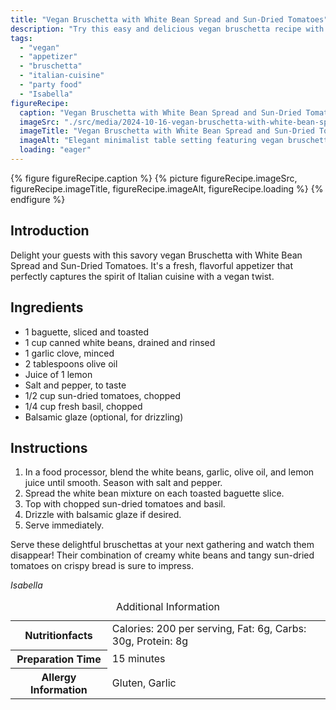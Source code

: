 ```yaml
---
title: "Vegan Bruschetta with White Bean Spread and Sun-Dried Tomatoes"
description: "Try this easy and delicious vegan bruschetta recipe with a white bean spread and sun-dried tomatoes, perfect for any gathering or party."
tags:
  - "vegan"
  - "appetizer"
  - "bruschetta"
  - "italian-cuisine"
  - "party food"
  - "Isabella"
figureRecipe: 
  caption: "Vegan Bruschetta with White Bean Spread and Sun-Dried Tomatoes"
  imageSrc: "./src/media/2024-10-16-vegan-bruschetta-with-white-bean-spread-and-sun-dried-tomatoes-9089.png"
  imageTitle: "Vegan Bruschetta with White Bean Spread and Sun-Dried Tomatoes"
  imageAlt: "Elegant minimalist table setting featuring vegan bruschetta with white bean spread, sun-dried tomatoes, fresh basil, and a drizzle of balsamic glaze on a neutral background."
  loading: "eager"
---
```


{% figure figureRecipe.caption %}
{% picture figureRecipe.imageSrc, figureRecipe.imageTitle, figureRecipe.imageAlt, figureRecipe.loading %}
{% endfigure %}

## Introduction

Delight your guests with this savory vegan Bruschetta with White Bean Spread and Sun-Dried Tomatoes. It's a fresh, flavorful appetizer that perfectly captures the spirit of Italian cuisine with a vegan twist.

## Ingredients

- 1 baguette, sliced and toasted
- 1 cup canned white beans, drained and rinsed
- 1 garlic clove, minced
- 2 tablespoons olive oil
- Juice of 1 lemon
- Salt and pepper, to taste
- 1/2 cup sun-dried tomatoes, chopped
- 1/4 cup fresh basil, chopped
- Balsamic glaze (optional, for drizzling)

## Instructions

1. In a food processor, blend the white beans, garlic, olive oil, and lemon juice until smooth. Season with salt and pepper.
2. Spread the white bean mixture on each toasted baguette slice.
3. Top with chopped sun-dried tomatoes and basil.
4. Drizzle with balsamic glaze if desired.
5. Serve immediately.

Serve these delightful bruschettas at your next gathering and watch them disappear! Their combination of creamy white beans and tangy sun-dried tomatoes on crispy bread is sure to impress.

*Isabella*

<table><caption class='sr-only'>Additional Information</caption><tr><th>Nutritionfacts</th><td>Calories: 200 per serving, Fat: 6g, Carbs: 30g, Protein: 8g&nbsp;</td></tr><tr><th>Preparation Time</th><td>15 minutes&nbsp;</td></tr><tr><th>Allergy Information</th><td>Gluten, Garlic&nbsp;</td></tr></table>

